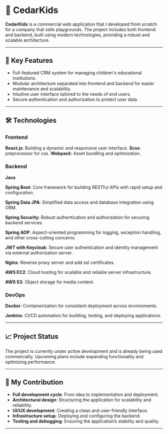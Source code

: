 # 🌿 CedarKids

**CedarKids** is a commercial web application that I developed from scratch for a company that sells playgrounds. The project includes both frontend and backend, built using modern technologies, providing a robust and scalable architecture.

---

## 🚀 Key Features

- Full-featured CRM system for managing children's educational institutions.
- Modular architecture separated into frontend and backend for easier maintenance and scalability.
- Intuitive user interface tailored to the needs of end users.
- Secure authentication and authorization to protect user data.

---

## 🛠️ Technologies

### Frontend

**React.js**: Building a dynamic and responsive user interface.
**Scss**: preprocessor for css.
**Webpack**: Asset bundling and optimization.

### Backend

**Java**

**Spring Boot**: Core framework for building RESTful APIs with rapid setup and configuration.

**Spring Data JPA**: Simplified data access and database integration using ORM.

**Spring Security**: Robust authentication and authorization for securing backend services.

**Spring AOP**: Aspect-oriented programming for logging, exception handling, and other cross-cutting concerns.

**JWT with Keycloak**: Secure user authentication and identity management via external authorization server.

**Nginx**: Reverse proxy server and add ssl certificates.

**AWS EC2**: Cloud hosting for scalable and reliable server infrastructure.

**AWS S3**: Object storage for media content.

### DevOps
**Docker**: Containerization for consistent deployment across environments.

**Jenkins**: CI/CD automation for building, testing, and deploying applications.

---

## 📈 Project Status

The project is currently under active development and is already being used commercially. Upcoming plans include expanding functionality and optimizing performance.

---

## 💼 My Contribution

- **Full development cycle**: From idea to implementation and deployment.
- **Architectural design**: Structuring the application for scalability and reliability.
- **UI/UX development**: Creating a clean and user-friendly interface.
- **Infrastructure setup**: Deploying and configuring the backend.
- **Testing and debugging**: Ensuring the application’s stability and quality.

---
